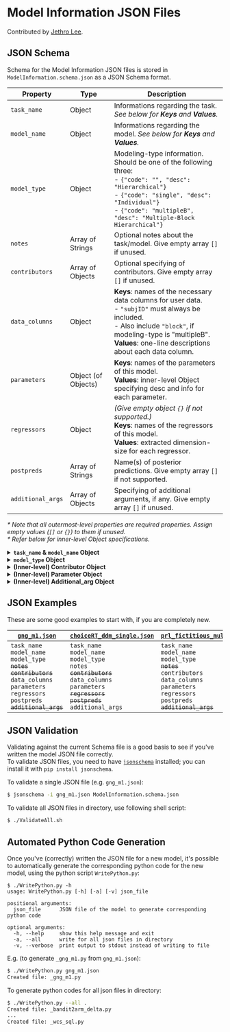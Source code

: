 # Model Information JSON Files

Contributed by [Jethro Lee][jethro-lee].

[jethro-lee]: https://github.com/dlemfh

## JSON Schema

Schema for the Model Information JSON files is stored in `ModelInformation.schema.json` as a JSON Schema format.

| Property          | Type                | Description
|-------------------|---------------------|----------------------------------|
| `task_name`       | Object              | Informations regarding the task. *See below for **Keys** and **Values**.*
| `model_name`      | Object              | Informations regarding the model. *See below for **Keys** and **Values**.*
| `model_type`      | Object              | Modeling-type information. Should be one of the following three:</br> - `{"code": "", "desc": "Hierarchical"}`</br> - `{"code": "single", "desc": "Individual"}`</br> - `{"code": "multipleB", "desc": "Multiple-Block Hierarchical"}`
| `notes`           | Array of Strings    | Optional notes about the task/model. Give empty array `[]` if unused.
| `contributors`    | Array of Objects    | Optional specifying of contributors. Give empty array `[]` if unused.
| `data_columns`    | Object              | **Keys**: names of the necessary data columns for user data.</br> - `"subjID"` must always be included.</br> - Also include `"block"`, if modeling-type is "multipleB".</br> **Values**: one-line descriptions about each data column.
| `parameters`      | Object (of Objects) | **Keys**: names of the parameters of this model.</br> **Values**: inner-level Object specifying desc and info for each parameter.
| `regressors`      | Object              | *(Give empty object `{}` if not supported.)*</br> **Keys**: names of the regressors of this model.</br> **Values**: extracted dimension-size for each regressor.
| `postpreds`       | Array of Strings    | Name(s) of posterior predictions. Give empty array `[]` if not supported.
| `additional_args` | Array of Objects    | Specifying of additional arguments, if any. Give empty array `[]` if unused.

*\* Note that all outermost-level properties are required properties. Assign empty values (`[]` or `{}`) to them if unused.*  
*\* Refer below for inner-level Object specifications.*

<details><summary><b><code>task_name</code> & <code>model_name</code> Object</b></summary><p>

| Keys     | Values
|----------|-------------------------------------|
| `"code"` | *(String)* Code for the task/model.
| `"desc"` | *(String)* Name of the task/model in title-case.
| `"cite"` | *(Array of Strings)* Citation(s) for the task/model.

</p></details>

<details><summary><b><code>model_type</code> Object</b></summary><p>

One of the following three:

```json
{
  "code": "",
  "desc": "Hierarchical"
}
```
```json
{
  "code": "single",
  "desc": "Individual"
}
```
```json
{
  "code": "multipleB",
  "desc": "Multiple-Block Hierarchical"
}
```

</p></details>

<details><summary><b>(Inner-level) Contributor Object</b></summary><p>

| Keys      | Values
|-----------|-------------------------------------|
| `"name"`  | *(String)* Name of the contributor.
| `"email"` | *(String)* Email address of the contributor.
| `"link"`  | *(String)* Link to the contributor's page.

</p></details>

<details><summary><b>(Inner-level) Parameter Object</b></summary><p>

| Keys     | Values
|----------|---------------------------------------------------------|
| `"desc"` | *(String)* Description of the parameter in a few words.
| `"info"` | *(Length-3-Array)* **Lower bound**, **plausible value**, and **upper bound** of the parameter.</br> *\* See right below for allowed values.*

*\* Allowed values (lower bound, plausible value, upper bound):*
- Numbers
- Strings: `"Inf"`, `"-Inf"`, `"exp([0-9.]+)"`
- `null`

</p></details>

<details><summary><b>(Inner-level) Additional_arg Object</b></summary><p>

| Keys        | Values
|-------------|----------------------------------------------|
| `"code"`    | *(String)* Code for the additional argument.
| `"default"` | *(Number)* Default value of the additional argument.
| `"desc"`    | *(String)* One-line description about the additional argument.

</p></details>

## JSON Examples

These are some good examples to start with, if you are completely new.

| [`gng_m1.json`](./gng_m1.json) | [`choiceRT_ddm_single.json`](./choiceRT_ddm_single.json) | [`prl_fictitious_multipleB.json`](./prl_fictitious_multipleB.json) | [`ts_par4.json`](./ts_par4.json)
|-|-|-|-|
|`task_name`</br>`model_name`</br>`model_type`</br>~~`notes`~~</br>~~`contributors`~~</br>`data_columns`</br>`parameters`</br>`regressors`</br>`postpreds`</br>~~`additional_args`~~ |`task_name`</br>`model_name`</br>`model_type`</br>`notes`</br>~~`contributors`~~</br>`data_columns`</br>`parameters`</br>~~`regressors`~~</br>~~`postpreds`~~</br>`additional_args` |`task_name`</br>`model_name`</br>`model_type`</br>~~`notes`~~</br>`contributors`</br>`data_columns`</br>`parameters`</br>`regressors`</br>`postpreds`</br>~~`additional_args`~~ |`task_name`</br>`model_name`</br>`model_type`</br>~~`notes`~~</br>`contributors`</br>`data_columns`</br>`parameters`</br>~~`regressors`~~</br>`postpreds`</br>`additional_args`

## JSON Validation

Validating against the current Schema file is a good basis to see if you've written the model JSON file correctly.  
To validate JSON files, you need to have [`jsonschema`][jsonschema] installed; you can install it with `pip install jsonschema`.

[jsonschema]: https://github.com/Julian/jsonschema

To validate a single JSON file (e.g. `gng_m1.json`):
```sh
$ jsonschema -i gng_m1.json ModelInformation.schema.json
```

To validate all JSON files in directory, use following shell script:
```sh
$ ./ValidateAll.sh
```

## Automated Python Code Generation

Once you've (correctly) written the JSON file for a new model,
it's possible to automatically generate the corresponding python code for the new model,
using the python script `WritePython.py`:

```
$ ./WritePython.py -h
usage: WritePython.py [-h] [-a] [-v] json_file

positional arguments:
  json_file      JSON file of the model to generate corresponding python code

optional arguments:
  -h, --help     show this help message and exit
  -a, --all      write for all json files in directory
  -v, --verbose  print output to stdout instead of writing to file
```

E.g. (to generate `_gng_m1.py` from `gng_m1.json`):
```sh
$ ./WritePython.py gng_m1.json
Created file: _gng_m1.py
```

To generate python codes for all json files in directory:
```sh
$ ./WritePython.py --all .
Created file: _bandit2arm_delta.py
...
Created file: _wcs_sql.py
```
